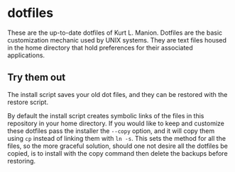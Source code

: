 # dotfiles
These are the up-to-date dotfiles of Kurt L. Manion.
Dotfiles are the basic customization mechanic used by UNIX systems.
They are text files housed in the home directory that hold preferences for
their associated applications.

## Try them out
The install script saves your old dot files,
and they can be restored with the restore script.

By default the install script creates symbolic links of the files in this
repository in your home directory.
If you would like to keep and customize these dotfiles pass the installer the
`--copy` option, and it will copy them using `cp` instead of linking them with `ln -s`.
This sets the method for all the files, so the more graceful solution,
should one not desire all the dotfiles be copied,
is to install with the copy command then delete the backups before restoring.

